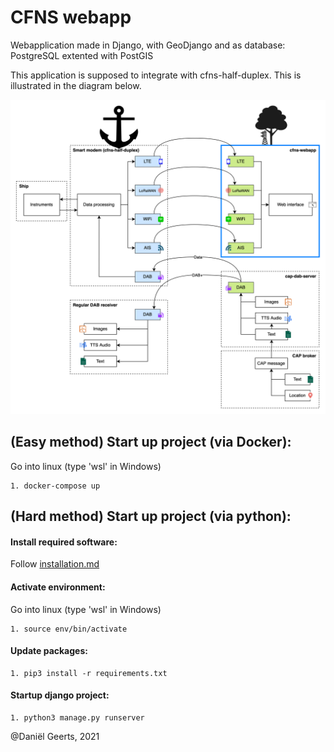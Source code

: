 # CFNS webapp
Webapplication made in Django, with GeoDjango and as database: PostgreSQL extented with PostGIS

This application is supposed to integrate with cfns-half-duplex. This is
illustrated in the diagram below.

![Integration with other CFNS systems](integration.png)

## (Easy method) Start up project (via Docker):
Go into linux (type 'wsl' in Windows)

	1. docker-compose up


## (Hard method) Start up project (via python):
#### Install required software:
Follow [installation.md](installation.md)

#### Activate environment:
Go into linux (type 'wsl' in Windows)

	1. source env/bin/activate

#### Update packages:
	1. pip3 install -r requirements.txt

#### Startup django project:
	1. python3 manage.py runserver

@Daniël Geerts, 2021
